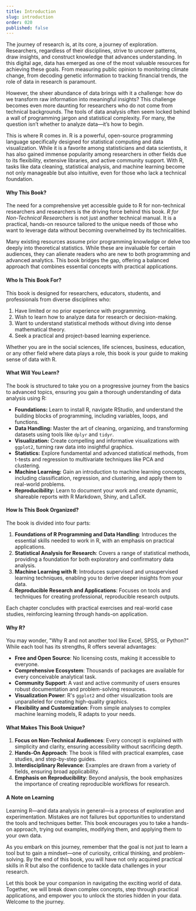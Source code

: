 ```yaml
---
title: Introduction
slug: introduction
order: 020
published: false
---
```


The journey of research is, at its core, a journey of exploration. Researchers, regardless of their disciplines, strive to uncover patterns, draw insights, and construct knowledge that advances understanding. In this digital age, data has emerged as one of the most valuable resources for achieving these goals. From measuring public opinion to monitoring climate change, from decoding genetic information to tracking financial trends, the role of data in research is paramount.

However, the sheer abundance of data brings with it a challenge: how do we transform raw information into meaningful insights? This challenge becomes even more daunting for researchers who do not come from technical backgrounds. The tools of data analysis often seem locked behind a wall of programming jargon and statistical complexity. For many, the question isn’t whether to analyze data—it’s how to begin.

This is where R comes in. R is a powerful, open-source programming language specifically designed for statistical computing and data visualization. While it is a favorite among statisticians and data scientists, it has also gained immense popularity among researchers in other fields due to its flexibility, extensive libraries, and active community support. With R, tasks like data cleaning, statistical analysis, and machine learning become not only manageable but also intuitive, even for those who lack a technical foundation.

#### **Why This Book?**

The need for a comprehensive yet accessible guide to R for non-technical researchers and  researchers is the driving force behind this book. *R for Non-Technical Researchers* is not just another technical manual. It is a practical, hands-on resource tailored to the unique needs of those who want to leverage data without becoming overwhelmed by its technicalities.

Many existing resources assume prior programming knowledge or delve too deeply into theoretical statistics. While these are invaluable for certain audiences, they can alienate readers who are new to both programming and advanced analytics. This book bridges the gap, offering a balanced approach that combines essential concepts with practical applications.

#### **Who Is This Book For?**

This book is designed for researchers, educators, students, and professionals from diverse disciplines who:
1. Have limited or no prior experience with programming.
2. Wish to learn how to analyze data for research or decision-making.
3. Want to understand statistical methods without diving into dense mathematical theory.
4. Seek a practical and project-based learning experience.

Whether you are in the social sciences, life sciences, business, education, or any other field where data plays a role, this book is your guide to making sense of data with R.

#### **What Will You Learn?**

The book is structured to take you on a progressive journey from the basics to advanced topics, ensuring you gain a thorough understanding of data analysis using R:
- **Foundations:** Learn to install R, navigate RStudio, and understand the building blocks of programming, including variables, loops, and functions.
- **Data Handling:** Master the art of cleaning, organizing, and transforming datasets using tools like `dplyr` and `tidyr`.
- **Visualization:** Create compelling and informative visualizations with `ggplot2`, turning raw data into insightful graphics.
- **Statistics:** Explore fundamental and advanced statistical methods, from t-tests and regression to multivariate techniques like PCA and clustering.
- **Machine Learning:** Gain an introduction to machine learning concepts, including classification, regression, and clustering, and apply them to real-world problems.
- **Reproducibility:** Learn to document your work and create dynamic, shareable reports with R Markdown, Shiny, and LaTeX.

#### **How Is This Book Organized?**

The book is divided into four parts:
1. **Foundations of R Programming and Data Handling**: Introduces the essential skills needed to work in R, with an emphasis on practical applications.
2. **Statistical Analysis for Research**: Covers a range of statistical methods, providing a foundation for both exploratory and confirmatory data analysis.
3. **Machine Learning with R**: Introduces supervised and unsupervised learning techniques, enabling you to derive deeper insights from your data.
4. **Reproducible Research and Applications**: Focuses on tools and techniques for creating professional, reproducible research outputs.

Each chapter concludes with practical exercises and real-world case studies, reinforcing learning through hands-on application.

#### **Why R?**

You may wonder, "Why R and not another tool like Excel, SPSS, or Python?" While each tool has its strengths, R offers several advantages:
- **Free and Open Source**: No licensing costs, making it accessible to everyone.
- **Comprehensive Ecosystem**: Thousands of packages are available for every conceivable analytical task.
- **Community Support**: A vast and active community of users ensures robust documentation and problem-solving resources.
- **Visualization Power**: R's `ggplot2` and other visualization tools are unparalleled for creating high-quality graphics.
- **Flexibility and Customization**: From simple analyses to complex machine learning models, R adapts to your needs.

#### **What Makes This Book Unique?**

1. **Focus on Non-Technical Audiences**: Every concept is explained with simplicity and clarity, ensuring accessibility without sacrificing depth.
2. **Hands-On Approach**: The book is filled with practical examples, case studies, and step-by-step guides.
3. **Interdisciplinary Relevance**: Examples are drawn from a variety of fields, ensuring broad applicability.
4. **Emphasis on Reproducibility**: Beyond analysis, the book emphasizes the importance of creating reproducible workflows for research.

#### **A Note on Learning**

Learning R—and data analysis in general—is a process of exploration and experimentation. Mistakes are not failures but opportunities to understand the tools and techniques better. This book encourages you to take a hands-on approach, trying out examples, modifying them, and applying them to your own data.

As you embark on this journey, remember that the goal is not just to learn a tool but to gain a mindset—one of curiosity, critical thinking, and problem-solving. By the end of this book, you will have not only acquired practical skills in R but also the confidence to tackle data challenges in your research.


Let this book be your companion in navigating the exciting world of data. Together, we will break down complex concepts, step through practical applications, and empower you to unlock the stories hidden in your data. Welcome to the journey.